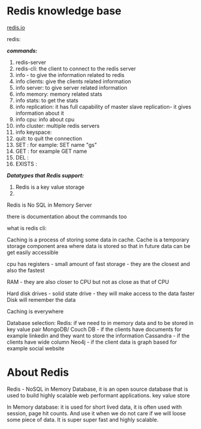 # Redis knowledge base
[redis.io](https://redis.io/)

redis:

***commands:***
1. redis-server
2. redis-cli: the client to connect to the redis server
3. info - to give the information related to redis
4. info clients: give the clients related information
5. info server: to give server related information
6. info memory: memory related stats
7. info stats: to get the stats
8. info replication: it has full capability of master slave replication- it gives information about it
9. info cpu: info about cpu
10. info cluster: multiple redis servers
11. info keyspace: 
12. quit: to quit the connection
13. SET <key> <value> <options>: for eample: SET name "gs"
14. GET <key>: for example  GET name
15. DEL <key>:
16. EXISTS <key>:  


***Datatypes that Redis support:***
1. Redis is a key value storage
2. 


Redis is No SQL in Memory Server

there is documentation about the commands too


what is redis cli: 


Caching is a process of storing some data in cache. Cache is a temporary storage component area where data is stored so that in future data can be get easily accessible 

cpu has registers - small amount of fast storage - they are the closest and also the fastest 

RAM - they are also closer to CPU but not as close as that of CPU

Hard disk drives - solid state drive - they will make access to the data faster 
Disk will remember the data

Caching is everywhere

Database selection:
Redis: if we need to in memory data and to be stored in key value pair
MongoDB/ Couch DB - if the clients have documents for example linkedin and they want to store the information
Cassandra - if the clients have wide column
Neo4j - if the client data is graph based for example social website


# About Redis
Redis - NoSQL in Memory Database, it is an open source database that is used to build highly scalable web performant applications. 
key value store

In Memory database: it is used for short lived data, it is often used with session, page hit counts. And use it when we do not care if we will loose some piece of data. It is super super fast and highly scalable.


